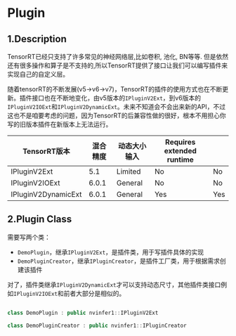 # Plugin

## 1.Description

TensorRT已经只支持了许多常见的神经网络层,比如卷积, 池化, BN等等. 但是依然还有很多操作和算子是不支持的,所以TensorRT提供了接口让我们可以编写插件来实现自己的自定义层。

随着tensorRT的不断发展(v5->v6->v7)，TensorRT的插件的使用方式也在不断更新。插件接口也在不断地变化，由v5版本的`IPluginV2Ext`，到v6版本的`IPluginV2IOExt`和`IPluginV2DynamicExt`。未来不知道会不会出来新的API，不过这也不是咱要考虑的问题，因为TensorRT的后兼容性做的很好，根本不用担心你写的旧版本插件在新版本上无法运行。

| TensorRT版本        | 混合精度 | 动态大小输入 | Requires extended runtime |      |
| ------------------- | -------- | ------------ | ------------------------- | ---- |
| IPluginV2Ext        | 5.1      | Limited      | No                        | No   |
| IPluginV2IOExt      | 6.0.1    | General      | No                        | No   |
| IPluginV2DynamicExt | 6.0.1    | General      | Yes                       | Yes  |

## 2.Plugin Class

需要写两个类：

- `DemoPlugin`，继承`IPluginV2Ext`，是插件类，用于写插件具体的实现
- `DemoPluginCreator`，继承`IPluginCreator`，是插件工厂类，用于根据需求创建该插件

对了，插件类继承`IPluginV2DynamicExt`才可以支持动态尺寸，其他插件类接口例如`IPluginV2IOExt`和前者大部分是相似的。

```cpp

class DemoPlugin : public nvinfer1::IPluginV2Ext

class DemoPluginCreator : public nvinfer1::IPluginCreator
```